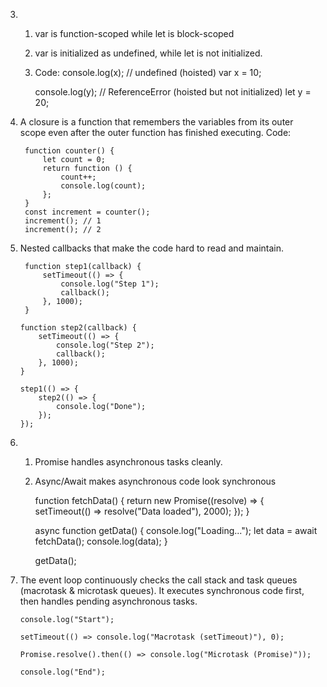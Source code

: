 3. 
   1. var is function-scoped while let is block-scoped
   2. var is initialized as undefined, while let is not initialized.
   3. Code:
      console.log(x); // undefined (hoisted)
      var x = 10;

      console.log(y); // ReferenceError (hoisted but not initialized)
      let y = 20;
4. A closure is a function that remembers the variables from its outer scope even after the outer function has finished executing.
    Code: 

        function counter() {
            let count = 0;
            return function () {
                count++;
                console.log(count);
            };
        }
        const increment = counter();
        increment(); // 1
        increment(); // 2

5. Nested callbacks that make the code hard to read and maintain.

        function step1(callback) {
            setTimeout(() => {
                console.log("Step 1");
                callback();
            }, 1000);
        }
   
       function step2(callback) {
           setTimeout(() => {
               console.log("Step 2");
               callback();
           }, 1000);
       }
   
       step1(() => {
           step2(() => {
               console.log("Done");
           });
       });

6. 
   1. Promise handles asynchronous tasks cleanly. 
   2. Async/Await makes asynchronous code look synchronous


        function fetchData() {
            return new Promise((resolve) => {
                setTimeout(() => resolve("Data loaded"), 2000);
            });
        }

        async function getData() {
            console.log("Loading...");
            let data = await fetchData();
            console.log(data);
        }

        getData();


9.  The event loop continuously checks the call stack and task queues (macrotask & microtask queues). It executes synchronous code first, then handles pending asynchronous tasks.

        console.log("Start");

        setTimeout(() => console.log("Macrotask (setTimeout)"), 0);

        Promise.resolve().then(() => console.log("Microtask (Promise)"));

        console.log("End");
